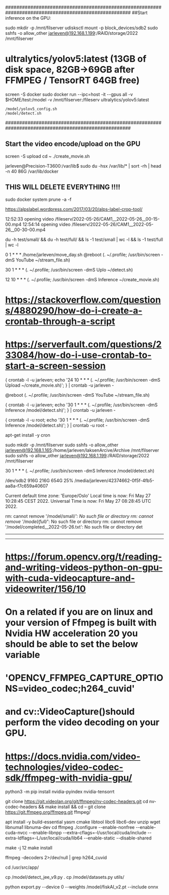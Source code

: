 #####################################################################################################
##Start inference on the GPU:

sudo mkdir -p /mnt/filserver
udisksctl  mount -p block_devices/sdb2
sudo sshfs -o allow_other jarleven@192.168.1.199:/RAID/storage/2022 /mnt/filserver

# ultralytics/yolov5:latest (13GB of disk space, 82GB->69GB   after FFMPEG / TensorRT 64GB free)

screen -S docker
sudo docker run --ipc=host -it  --gpus all -v $HOME/test:/model  -v /mnt/filserver:/fileserv  ultralytics/yolov5:latest

	/model/yolov5_config.sh
	/model/detect.sh


#####################################################################################################
## Start the video encode/upload on the GPU

screen -S upload
cd ~
./create_movie.sh 
	


jarleven@Precision-T3600:/var/lib$ sudo du -hsx /var/lib/* | sort -rh | head -n 40
86G     /var/lib/docker

## THIS WILL DELETE EVERYTHING !!!!
sudo docker system prune -a -f


https://alpslabel.wordpress.com/2017/03/20/alps-label-crop-tool/



12:52:33  opening video /fileserv/2022-05-26/CAM1__2022-05-26__00-15-00.mp4
12:54:14  opening video /fileserv/2022-05-26/CAM1__2022-05-26__00-30-00.mp4


du -h test/small/ &&  du -h test/full/ && ls -1 test/small | wc -l && ls -1 test/full | wc -l


0 1 * * * /home/jarleven/move_day.sh
@reboot (. ~/.profile; /usr/bin/screen -dmS YouTube ~/stream_file.sh)


30 1 * * * (. ~/.profile; /usr/bin/screen -dmS Uplo ~/detect.sh)

12 10 * * * (. ~/.profile; /usr/bin/screen -dmS Inference ~/create_movie.sh)

# https://stackoverflow.com/questions/4880290/how-do-i-create-a-crontab-through-a-script
# https://serverfault.com/questions/233084/how-do-i-use-crontab-to-start-a-screen-session

{ crontab -l -u jarleven; echo '24 10 * * * (. ~/.profile; /usr/bin/screen -dmS Upload ~/create_movie.sh)'; } | crontab -u jarleven -



@reboot (. ~/.profile; /usr/bin/screen -dmS YouTube ~/stream_file.sh)


{ crontab -l -u jarleven; echo '30 1 * * * (. ~/.profile; /usr/bin/screen -dmS Inference /model/detect.sh)'; } | crontab -u jarleven -

{ crontab -l -u root; echo '30 1 * * * (. ~/.profile; /usr/bin/screen -dmS Inference /model/detect.sh)'; } | crontab -u root -



apt-get install -y cron



sudo mkdir -p /mnt/filserver
sudo sshfs -o allow_other jarleven@192.168.1.165:/home/jarleven/laksenArcive/Archive /mnt/filserver
sudo sshfs -o allow_other jarleven@192.168.1.199:/RAID/storage/2022 /mnt/filserver

30 1 * * * (. ~/.profile; /usr/bin/screen -dmS Inference /model/detect.sh)



/dev/sdb2    916G  216G  654G  25% /media/jarleven/42374662-0f5f-4fb5-aa8a-f7c659a40607




Current default time zone: 'Europe/Oslo'
Local time is now:      Fri May 27 10:28:45 CEST 2022.
Universal Time is now:  Fri May 27 08:28:45 UTC 2022.

rm: cannot remove '/model/small/*': No such file or directory
rm: cannot remove '/model/full/*': No such file or directory
rm: cannot remove '/model/completed__2022-05-26.txt': No such file or directory
det


*********************
********

# https://forum.opencv.org/t/reading-and-writing-videos-python-on-gpu-with-cuda-videocapture-and-videowriter/156/10
#
# On a related if you are on linux and your version of Ffmpeg is built with Nvidia HW acceleration 20 you should be able to set the below variable
# 
# 'OPENCV_FFMPEG_CAPTURE_OPTIONS=video_codec;h264_cuvid'
# and cv::VideoCapture()should perform the video decoding on your GPU.
#
# https://docs.nvidia.com/video-technologies/video-codec-sdk/ffmpeg-with-nvidia-gpu/

python3 -m pip install nvidia-pyindex nvidia-tensorrt

git clone https://git.videolan.org/git/ffmpeg/nv-codec-headers.git
cd nv-codec-headers && make install && cd –
git clone https://git.ffmpeg.org/ffmpeg.git ffmpeg/

apt install -y build-essential yasm cmake libtool libc6 libc6-dev unzip wget libnuma1 libnuma-dev
cd ffmpeg
./configure --enable-nonfree --enable-cuda-nvcc --enable-libnpp --extra-cflags=-I/usr/local/cuda/include --extra-ldflags=-L/usr/local/cuda/lib64 --enable-static --disable-shared

make -j 12
make install

ffmpeg -decoders 2>/dev/null | grep h264_cuvid



cd /usr/src/app/

cp /model/detect_jee_v9.py .
cp /model/datasets.py utils/

python export.py --device 0 --weights /model/fiskAI_v2.pt --include onnx

